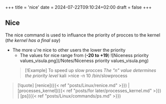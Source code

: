 +++
title = 'nice'
date = 2024-07-22T09:10:24+02:00
draft = false
+++

## Nice 
The nice command is used to influance the priority of procces to the kernel 
(*the kernel has a final say*)
- The more u're nice to other users the lower the priority
	- The values for nice range from (**-20 to +19**)
		![Niceness priority values_visula.png](/Notes/Niceness priority values_visula.png)
  >[!Example] To speed up slow procces
  >*The "n" value determines the priority level*
  >kali >nice -n 10 /bin/slowprocess

>[!quote] [renice]({{< ref "posts/Linux/renice.md" >}}) | [processes_kernel]({{< ref "posts/for later/processes_kernel.md" >}}) | [ps]({{< ref "posts/Linux/commands/ps.md" >}}) 